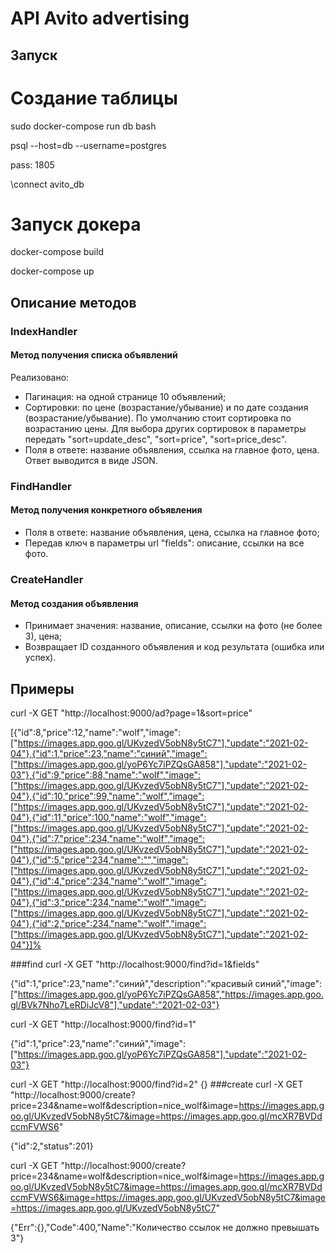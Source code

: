 # API Avito advertising
## Запуск
# Создание таблицы

sudo docker-compose run db bash

psql --host=db --username=postgres

pass: 1805

\connect avito_db

# Запуск докера

docker-compose build

docker-compose up
## Описание методов ##

### IndexHandler ###

#### Метод получения списка объявлений ####
Реализовано:
+ Пагинация: на одной странице 10 объявлений;
+ Cортировки: по цене (возрастание/убывание) и по дате создания (возрастание/убывание). По умолчанию стоит
  сортировка по возрастанию цены. Для выбора других сортировок в параметры передать "sort=update_desc",
  "sort=price", "sort=price_desc".
+ Поля в ответе: название объявления, ссылка на главное фото, цена.
  Ответ выводится в виде JSON.
### FindHandler ###

#### Метод получения конкретного объявления ####

+ Поля в ответе: название объявления, цена, ссылка на главное фото;
+ Передав ключ в параметры url "fields": описание, ссылки на все фото.
### CreateHandler ###

#### Метод создания объявления ####
+ Принимает значения: название, описание, ссылки на фото (не более 3), цена;
+ Возвращает ID созданного объявления и код результата (ошибка или успех).

## Примеры

curl -X GET "http://localhost:9000/ad?page=1&sort=price"

[{"id":8,"price":12,"name":"wolf","image":["https://images.app.goo.gl/UKvzedV5obN8y5tC7"],"update":"2021-02-04"},{"id":1,"price":23,"name":"синий","image":["https://images.app.goo.gl/yoP6Yc7iPZQsGA858"],"update":"2021-02-03"},{"id":9,"price":88,"name":"wolf","image":["https://images.app.goo.gl/UKvzedV5obN8y5tC7"],"update":"2021-02-04"},{"id":10,"price":99,"name":"wolf","image":["https://images.app.goo.gl/UKvzedV5obN8y5tC7"],"update":"2021-02-04"},{"id":11,"price":100,"name":"wolf","image":["https://images.app.goo.gl/UKvzedV5obN8y5tC7"],"update":"2021-02-04"},{"id":7,"price":234,"name":"wolf","image":["https://images.app.goo.gl/UKvzedV5obN8y5tC7"],"update":"2021-02-04"},{"id":5,"price":234,"name":"","image":["https://images.app.goo.gl/UKvzedV5obN8y5tC7"],"update":"2021-02-04"},{"id":4,"price":234,"name":"wolf","image":["https://images.app.goo.gl/UKvzedV5obN8y5tC7"],"update":"2021-02-04"},{"id":3,"price":234,"name":"wolf","image":["https://images.app.goo.gl/UKvzedV5obN8y5tC7"],"update":"2021-02-04"},{"id":2,"price":234,"name":"wolf","image":["https://images.app.goo.gl/UKvzedV5obN8y5tC7"],"update":"2021-02-04"}]%

###find
curl -X GET "http://localhost:9000/find?id=1&fields"

{"id":1,"price":23,"name":"синий","description":"красивый синий","image":["https://images.app.goo.gl/yoP6Yc7iPZQsGA858","https://images.app.goo.gl/BVk7Nho7LeRDiJcV8"],"update":"2021-02-03"}

curl -X GET "http://localhost:9000/find?id=1"

{"id":1,"price":23,"name":"синий","image":["https://images.app.goo.gl/yoP6Yc7iPZQsGA858"],"update":"2021-02-03"}

curl -X GET "http://localhost:9000/find?id=2"
{}
###create
curl -X GET "http://localhost:9000/create?price=234&name=wolf&description=nice_wolf&image=https://images.app.goo.gl/UKvzedV5obN8y5tC7&image=https://images.app.goo.gl/mcXR7BVDdccmFVWS6"

{"id":2,"status":201}

curl -X GET "http://localhost:9000/create?price=234&name=wolf&description=nice_wolf&image=https://images.app.goo.gl/UKvzedV5obN8y5tC7&image=https://images.app.goo.gl/mcXR7BVDdccmFVWS6&image=https://images.app.goo.gl/UKvzedV5obN8y5tC7&image=https://images.app.goo.gl/UKvzedV5obN8y5tC7"

{"Err":{},"Code":400,"Name":"Количество ссылок не должно превышать 3"}

